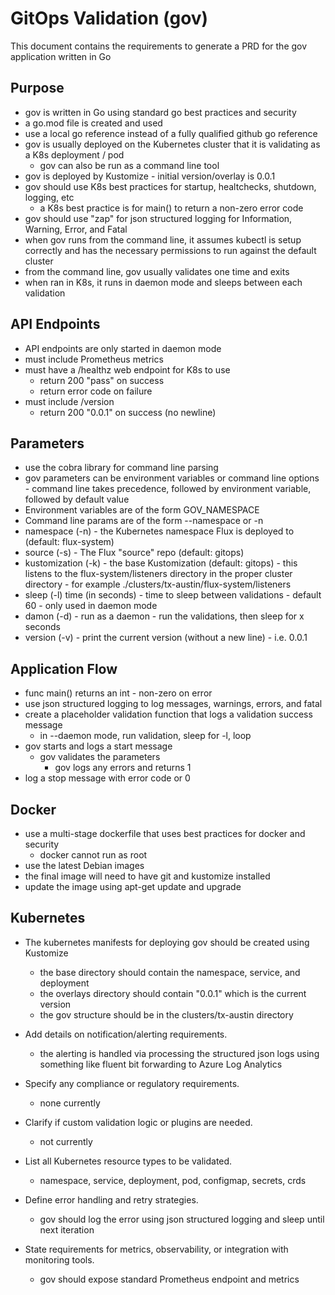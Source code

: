 # GitOps Validation (gov)

This document contains the requirements to generate a PRD for the gov application written in Go

## Purpose

- gov is written in Go using standard go best practices and security
- a go.mod file is created and used
- use a local go reference instead of a fully qualified github go reference
- gov is usually deployed on the Kubernetes cluster that it is validating as a K8s deployment / pod
  - gov can also be run as a command line tool
- gov is deployed by Kustomize - initial version/overlay is 0.0.1
- gov should use K8s best practices for startup, healtchecks, shutdown, logging, etc
  - a K8s best practice is for main() to return a non-zero error code
- gov should use "zap" for json structured logging for Information, Warning, Error, and Fatal
- when gov runs from the command line, it assumes kubectl is setup correctly and has the necessary permissions to run against the default cluster
- from the command line, gov usually validates one time and exits
- when ran in K8s, it runs in daemon mode and sleeps between each validation

## API Endpoints

- API endpoints are only started in daemon mode
- must include Prometheus metrics
- must have a /healthz web endpoint for K8s to use
  - return 200 "pass" on success
  - return error code on failure
- must include /version
  - return 200 "0.0.1" on success (no newline)

## Parameters

- use the cobra library for command line parsing
- gov parameters can be environment variables or command line options - command line takes precedence, followed by environment variable, followed by default value
- Environment variables are of the form GOV_NAMESPACE
- Command line params are of the form --namespace or -n
- namespace (-n) - the Kubernetes namespace Flux is deployed to (default: flux-system)
- source (-s) - The Flux "source" repo (default: gitops)
- kustomization (-k) - the base Kustomization (default: gitops) - this listens to the flux-system/listeners directory in the proper cluster directory - for example ./clusters/tx-austin/flux-system/listeners
- sleep (-l) time (in seconds) - time to sleep between validations - default 60 - only used in daemon mode
- damon (-d) - run as a daemon - run the validations, then sleep for x seconds
- version (-v) - print the current version (without a new line) - i.e. 0.0.1

## Application Flow

- func main() returns an int - non-zero on error
- use json structured logging to log messages, warnings, errors, and fatal
- create a placeholder validation function that logs a validation success message
  - in --daemon mode, run validation, sleep for -l, loop
- gov starts and logs a start message
  - gov validates the parameters
    - gov logs any errors and returns 1
- log a stop message with error code or 0

## Docker

- use a multi-stage dockerfile that uses best practices for docker and security
  - docker cannot run as root
- use the latest Debian images
- the final image will need to have git and kustomize installed
- update the image using apt-get update and upgrade

## Kubernetes

- The kubernetes manifests for deploying gov should be created using Kustomize
  - the base directory should contain the namespace, service, and deployment
  - the overlays directory should contain "0.0.1" which is the current version
  - the gov structure should be in the clusters/tx-austin directory

- Add details on notification/alerting requirements.
    - the alerting is handled via processing the structured json logs using something like fluent bit forwarding to Azure Log Analytics
- Specify any compliance or regulatory requirements.
    - none currently
- Clarify if custom validation logic or plugins are needed.
    - not currently
- List all Kubernetes resource types to be validated.
    - namespace, service, deployment, pod, configmap, secrets, crds
- Define error handling and retry strategies.
    - gov should log the error using json structured logging and sleep until next iteration
- State requirements for metrics, observability, or integration with monitoring tools.
    - gov should expose standard Prometheus endpoint and metrics
